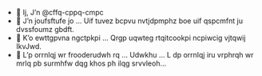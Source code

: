 - 👋 Ij, J’n @cffq-cppq-cmpc
- 👀 J’n joufsftufe jo ... Uif tuvez bcpvu nvtjdpmphz boe uif qspcmfnt ju dvssfoumz gbdft.
- 🌱 K’o ewttgpvna ngctpkpi ... Qrgp uqwteg rtqitcookpi ncpiwcig vjtqwij IkvJwd.
- 💞️ L’p orrnlqj wr frooderudwh rq ... Udwkhu ... L dp orrnlqj iru vrphrqh wr mrlq pb surmhfw dqg khos ph ilqg srvvleoh…
